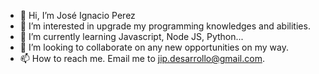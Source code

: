 - 👋 Hi, I’m José Ignacio Perez
- 👀 I’m interested in upgrade my programming knowledges and abilities.
- 🌱 I’m currently learning Javascript, Node JS, Python...
- 💞️ I’m looking to collaborate on any new opportunities on my way.
- 📫 How to reach me. Email me to jip.desarrollo@gmail.com.

<!---
hailes/hailes is a ✨ special ✨ repository because its `README.md` (this file) appears on your GitHub profile.
You can click the Preview link to take a look at your changes.
--->
